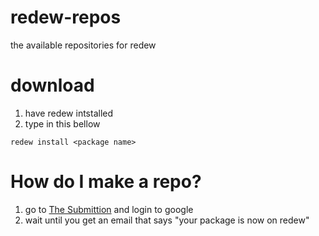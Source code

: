 # redew-repos
the available repositories for redew

# download
1. have redew intstalled
2. type in this bellow
```
redew install <package name>
```

# How do I make a repo?
1. go to <a href="https://docs.google.com/forms/d/e/1FAIpQLSeGl57v-wpE3JsrpkkFu-Ia3EkOD4ldWzY0YV9A3XScKWeIkA/viewform">The Submittion</a> and login to google
2. wait until you get an email that says "your package is now on redew"
